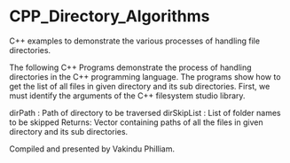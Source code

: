 # CPP_Directory_Algorithms
C++ examples to demonstrate the various processes of handling file directories.

The following C++ Programs demonstrate the process of handling directories in the C++ programming language.
The programs show how to get the list of all files in given directory and its sub directories.
First, we must identify the arguments of the C++ filesystem studio library.

dirPath : Path of directory to be traversed
dirSkipList : List of folder names to be skipped
Returns: Vector containing paths of all the files in given directory and its sub directories.

Compiled and presented by Vakindu Philliam.
